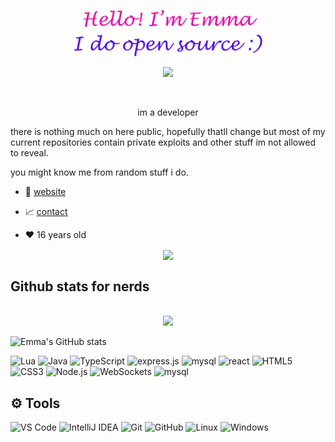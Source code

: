 <p align="center"><a href="https://cuzimstupi4.eu"><img width="60%" alt="Hello, I'm Emma. I do open source!" src="./assets/hello.png" /></a></p>

<div align="center">

<img src="https://cdn.discordapp.com/emojis/774868681586114580.gif?v=1" /><br /> 

<br />

im a developer
</div>
there is nothing much on here public, hopefully thatll change but most of my current repositories contain private exploits and other stuff im not allowed to reveal.

you might know me from random stuff i do.

- 💼 [website](https://cuzimstupi4.eu) 

- 📈 [contact](https://cuzimstupi4.eu/contact)

- ❤️ 16 years old


<p align="center"><a href="https://discord.com/users/517764829927440396"><img align="center" src="https://lanyard-profile-readme.vercel.app/api/517764829927440396?bg=302c33"></a></p>


<h2>Github stats for nerds</h2>
<p align = center>
  <br />
  <img src = "https://github-readme-streak-stats.herokuapp.com/?user=cuzimstupi4&theme=dracula">

![Emma's GitHub stats](https://github-readme-stats.vercel.app/api?username=cuzimstupi4&show_icons=true&theme=dracula)
</p>

<img src="https://img.shields.io/badge/Lua-black?style=for-the-badge&logo=lua" alt="Lua">
<img src="https://custom-icon-badges.herokuapp.com/badge/java-black.svg?style=for-the-badge&logo=java&logoColor=white" alt="Java">
<img src="https://img.shields.io/badge/TypeScript-black?style=for-the-badge&logo=typescript" alt="TypeScript">
<img src="https://img.shields.io/badge/express.js-black?style=for-the-badge&logo=express" alt="express.js">
<img src="https://img.shields.io/badge/mysql-black?style=for-the-badge&logo=mysql" alt="mysql">
<img src="https://img.shields.io/badge/react-black?style=for-the-badge&logo=react" alt="react">
<img src="https://img.shields.io/badge/HTML5-black?style=for-the-badge&logo=html5" alt="HTML5">
<img src="https://img.shields.io/badge/CSS3-black?style=for-the-badge&logo=css3" alt="CSS3">
<img src="https://img.shields.io/badge/Node.js-black?style=for-the-badge&logo=node.js" alt="Node.js">
<img src="https://custom-icon-badges.herokuapp.com/badge/WebSockets-black?style=for-the-badge&logo=websocket&logoColor=white" alt="WebSockets">
<img src="https://img.shields.io/badge/mysql-black?style=for-the-badge&logo=mysql" alt="mysql">

## ⚙️ Tools

<img src="https://img.shields.io/badge/VS%20Code-black?style=for-the-badge&logo=visual-studio-code" alt="VS Code">
<img src="https://img.shields.io/badge/IntelliJ%20IDEA-black?style=for-the-badge&logo=intellij-idea" alt="IntelliJ IDEA">
<img src="https://img.shields.io/badge/Git-black?style=for-the-badge&logo=git" alt="Git">
<img src="https://img.shields.io/badge/GitHub-black?style=for-the-badge&logo=github" alt="GitHub">
<img src="https://img.shields.io/badge/Linux-black?style=for-the-badge&logo=linux" alt="Linux">
<img src="https://img.shields.io/badge/Windows-black?style=for-the-badge&logo=windows" alt="Windows">
